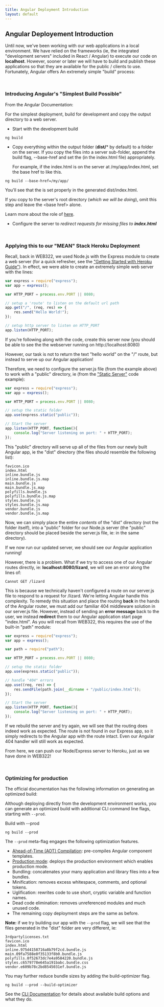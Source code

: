 ```yaml
---
title: Angular Deployment Introduction
layout: default
---
```


## Angular Deployement Introduction

Until now, we've been working with our web applications in a local environment.  We have relied on the frameworks (ie, the integrated "development servers" included in React / Angular) to execute our code on **localhost**.  However, sooner or later we will have to build and publish these applications so that they are available for the public / clients to use. Fortunately, Angular offers An extremely simple "build" process:

<br>

### Introducing Angular's "Simplest Build Possible"

From the Angular Documentation:

For the simplest deployment, build for development and copy the output directory to a web server.

* Start with the development build

```
ng build
```

* Copy everything within the output folder (**dist/*** by default) to a folder on the server.
If you copy the files into a server sub-folder, append the build flag, --base-href and set the <base href> (in the index.html file) appropriately.


  For example, if the index.html is on the server at /my/app/index.html, set the base href to <base href="/my/app/"> like this.

```
ng build --base-href=/my/app/
```

  You'll see that the <base href> is set properly in the generated dist/index.html.
  
  If you copy to the server's root directory (*which we will be doing*), omit this step and leave the &lt;base href&gt; alone.
  
  Learn more about the role of <base href> [here](https://angular.io/guide/deployment#base-tag).

* Configure the server to *redirect requests for missing files to **index.html***

<br>

### Applying this to our "MEAN" Stack Heroku Deployment

Recall, back in WEB322, we used Node.js with the Express module to create a web server (for a quick refresher, see the ["Getting Started with Heroku Guide"](http://zenit.senecac.on.ca/~patrick.crawford/index.php/web322/course-notes/getting-started-with-heroku/)).  In effect, we were able to create an extremely simple web server with the lines:

```js
var express = require("express");
var app = express();

var HTTP_PORT = process.env.PORT || 8080;

// setup a 'route' to listen on the default url path
app.get("/", (req, res) => {
    res.send("Hello World!");
});

// setup http server to listen on HTTP_PORT
app.listen(HTTP_PORT);
```

If you're following along with the code, create this server now (you should be able to see the the webserver running on http://localhost:8080)

However, our task is not to return the text "hello world" on the "/" route, but instead to serve up our Angular application!

Therefore, we need to configure the server.js file (from the example above) to work with a "public" directory, ie (from the ["Static Server"](https://github.com/sictweb/web422/tree/master/Code%20Examples/static-server) code example):

```js
var express = require("express");
var app = express();

var HTTP_PORT = process.env.PORT || 8080;

// setup the static folder 
app.use(express.static("public")); 

// Start the server
app.listen(HTTP_PORT, function(){
    console.log("Server listening on port: " + HTTP_PORT);
});
```

This "public" directory will serve up all of the files from our newly built Angular app, ie the "dist" directory (the files should resemble the following list):

```
favicon.ico
index.html
inline.bundle.js
inline.bundle.js.map
main.bundle.js
main.bundle.js.map
polyfills.bundle.js
polyfills.bundle.js.map
styles.bundle.js
styles.bundle.js.map
vendor.bundle.js
vendor.bundle.js.map
```

Now, we can simply place the entire *contents* of the "dist" directory (not the folder itself), into a "public" folder for our Node.js server (the "public" directory should be placed beside the server.js file, ie: in the same directory).

If we now run our updated server, we should see our Angular application running!

However, there is a problem.  What if we try to access one of our Angular routes directly, ie: **localhost:8080/lizard**, we will see an error along the lines of: 

```
Cannot GET /lizard
```

This is because we technically haven't configured a route on our server.js file to respond to a request for /lizard.  We're letting Angular handle this complexity.  To remedy this situation and place the routing **back** in the hands of the Angular router, we must add our familiar 404 middleware solution in our server.js file.  However, instead of sending an **error message** back to the user, we instead **redirect** them to our Angular application start page "index.html".  As you will recall from WEB322, this requires the use of the built-in "path" module:

```js
var express = require("express");
var app = express();

var path = require("path");

var HTTP_PORT = process.env.PORT || 8080;

// setup the static folder 
app.use(express.static("public")); 

// handle "404" errors
app.use((req, res) => {
    res.sendFile(path.join(__dirname + "/public/index.html"));
});

// Start the server
app.listen(HTTP_PORT, function(){
    console.log("Server listening on port: " + HTTP_PORT);
});
```

If we rebuild the server and try again, we will see that the routing does indeed work as expected.  The route is not found in our Express app, so it simply redirects to the Angular app with the route intact.  Even our Angular 404 handler will still work as expected.

From here, we can push our Node/Express server to Heroku, just as we have done in WEB322!

<br>

### Optimizing for production

The official documentation has the following information on generating an optimized build:

Although deploying directly from the development environment works, you can generate an optimized build with additional CLI command line flags, starting with `--prod`.

Build with --prod

```
ng build --prod
```

The `--prod` meta-flag engages the following optimization features.

* [Ahead-of-Time (AOT) Compilation](https://angular.io/guide/aot-compiler): pre-compiles Angular component templates.
* [Production mode](https://angular.io/guide/deployment#enable-prod-mode): deploys the production environment which enables production mode.
* Bundling: concatenates your many application and library files into a few bundles.
* Minification: removes excess whitespace, comments, and optional tokens.
* Uglification: rewrites code to use short, cryptic variable and function names.
* Dead code elimination: removes unreferenced modules and much unused code.
* The remaining copy deployment steps are the same as before.

**Note:** if we try building our app with the `--prod` flag, we will see that the files generated in the "dist" folder are very different, ie:

```
3rdpartylicenses.txt
favicon.ico
index.html
inline.975d4158716a8b79f2cd.bundle.js
main.09fa7588e0f35133f8b0.bundle.js
polyfills.0f52673dc7e4a9584220.bundle.js
styles.c6579778e645a191babc.bundle.css
vendor.e609b78c2bd8545031ef.bundle.js
```

You may further reduce bundle sizes by adding the build-optimizer flag.

```
ng build --prod --build-optimizer
```

See the [CLI Documentation](https://github.com/angular/angular-cli/wiki/build) for details about available build options and what they do.



